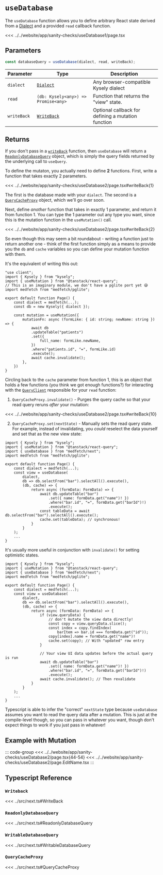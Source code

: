 # `useDatabase`
The `useDatabase` function allows you to define arbitrary React state derived
from a [Dialect](https://kysely.dev/docs/dialects) and a provided
`read` callback function.

<<< ../../website/app/sanity-checks/useDatabase1/page.tsx

## Parameters
```ts
const databaseQuery = useDatabase(dialect, read, writeBack);
```

| Parameter   | Type                                          | Description                                        |
|-------------|-----------------------------------------------|----------------------------------------------------|
| `dialect`   | [`Dialect`](https://kysely.dev/docs/dialects) | Any browser-compatible Kysely dialect              |
| `read`      | `(db: Kysely<any>) => Promise<any>`           | Function that returns the "view" state.            |
| `writeBack` | [`WriteBack`](#writeback)                     | Optional callback for defining a mutation function |

## Returns
If you don't pass in a [`writeBack`](#writeback) function, then `useDatabase`
will return a [`ReadonlyDatabaseQuery`](#readonlydatabasequery) object,
which is simply the query fields returned by the underlying call to `useQuery`.

To define the mutaton, you actually need to define **2** functions. First, write a function that takes exactly 2 parameters.

<<< ../../website/app/sanity-checks/useDatabase2/page.tsx#writeBack{1}

The first is the database made with your `dialect`. The second is a [`QueryCacheProxy`](#querycacheproxy) object, 
which we'll go over soon.

Next, define *another* function that takes in exactly 1 parameter, and return it from function 1. 
You can type the 1 parameter out any type you want, since this is the mutation function in the `useMutation()` call.

<<< ../../website/app/sanity-checks/useDatabase2/page.tsx#writeBack{2}

So even though this may seem a bit roundabout - writing a function just to return another one -
think of the first function simply as a means to provide you the `db` and `cache` variables so
you can define your mutation function with them.

It's the equivalent of writing this out:
```tsx
"use client";
import { Kysely } from "kysely";
import { useMutation } from "@tanstack/react-query";
// This is an imaginary module, we don't have a pglite port yet 😅
import medfetch from "medfetch/pglite"; 

export default function Page() {
    const dialect = medfetch(...);
    const db = new Kysely({ dialect });

    const mutation = useMutation({
        mutationFn: async (formLike: { id: string; newName: string }) => {
            await db
            .updateTable("patients")
            .set({
                full_name: formLike.newName,
            })
            .where("patients.id", "=", formLike.id)
            .execute();
            await cache.invalidate();
        },
    })
}
```

Circling back to the `cache` parameter from function 1, this is an object that holds a few functions (you think we got enough functions?) 
for interacting with the [`QueryClient`](https://tanstack.com/query/v5/docs/reference/QueryClient) responsible for your `read` function:

1. `QueryCacheProxy.invalidate()` - Purges the query cache so that your read query reruns *after* your mutation:

<<< ../../website/app/sanity-checks/useDatabase2/page.tsx#writeBack{10}

2. `QueryCacheProxy.set(nextState)` - Manually sets the read query state. For example, instead of invalidating, you *could* reselect the data
yourself and set that as the new view state:
```ts{18}
import { Kysely } from "kysely";
import { useMutation } from "@tanstack/react-query";
import { useDatabase } from "medfetch/next";
import medfetch from "medfetch/pglite"; 

export default function Page() {
    const dialect = medfetch(...);
    const view = useDatabase(
        dialect,
        db => db.selectFrom("bar").selectAll().execute(),
        (db, cache) => {
            return async (formData: FormData) => {
                await db.updateTable("bar")
                    .set({ name: formData.get("name")! })
                    .where("bar.id", "=", formData.get("barId")!)
                    .execute();
                const tableData = await db.selectFrom("bar").selectAll().execute();
                cache.set(tableData); // synchronous!
            }
        }
    );
    ...
}
```

It's usually more useful in conjunction with `invalidate()` for setting optimistic states.

```ts{19}
import { Kysely } from "kysely";
import { useMutation } from "@tanstack/react-query";
import { useDatabase } from "medfetch/next";
import medfetch from "medfetch/pglite"; 

export default function Page() {
    const dialect = medfetch(...);
    const view = useDatabase(
        dialect,
        db => db.selectFrom("bar").selectAll().execute(),
        (db, cache) => {
            return async (formData: FormData) => {
                if (view.queryData) {
                    // don't mutate the view data directly!
                    const copy = view.queryData.slice();
                    const index = copy.findIndex(
                        barItem => bar.id === formData.get("id"));
                    copy[index].name = formData.get("name")!
                    cache.set(copy); // With "updated" row entry
                }

                // Your view UI data updates before the actual query is run
                await db.updateTable("bar")
                    .set({ name: formData.get("name")! })
                    .where("bar.id", "=", formData.get("barId")!)
                    .execute();
                await cache.invalidate(); // Then revalidate 
            }
        }
    );
    ...
}
```

Typescript is able to infer the "correct" `nextState` type because `useDatabase` assumes you want to read the query data after a mutation.
This is just at the compile-level though, so you
can pass in whatever you want, though don't expect things to work if you just pass in whatever!

## Example with Mutation

::: code-group
<<< ../../website/app/sanity-checks/useDatabase2/page.tsx{44-54}
<<< ../../website/app/sanity-checks/useDatabase2/page.EditName.tsx
:::

## Typescript Reference
### `Writeback`
<<< ../src/next.ts#WriteBack

### `ReadonlyDatabaseQuery`
<<< ../src/next.ts#ReadonlyDatabaseQuery

### `WritableDatabaseQuery`
<<< ../src/next.ts#WritableDatabaseQuery

### `QueryCacheProxy`
<<< ../src/next.ts#QueryCacheProxy